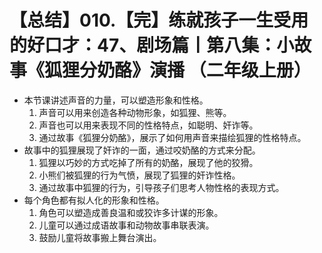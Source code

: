 # 【总结】010.【完】练就孩子一生受用的好口才：47、剧场篇丨第八集：小故事《狐狸分奶酪》演播 （二年级上册）

-   本节课讲述声音的力量，可以塑造形象和性格。
    1.  声音可以用来创造各种动物形象，如狐狸、熊等。
    2.  声音也可以用来表现不同的性格特点，如聪明、奸诈等。
    3.  通过故事《狐狸分奶酪》，展示了如何用声音来描绘狐狸的性格特点。
-   故事中的狐狸展现了奸诈的一面，通过咬奶酪的方式来分配。
    1.  狐狸以巧妙的方式吃掉了所有的奶酪，展现了他的狡猾。
    2.  小熊们被狐狸的行为气愤，展现了狐狸的奸诈性格。
    3.  通过故事中狐狸的行为，引导孩子们思考人物性格的表现方式。
-   每个角色都有拟人化的形象和性格。
    1.  角色可以塑造成善良温和或狡诈多计谋的形象。
    2.  儿童可以通过成语故事和动物故事串联表演。
    3.  鼓励儿童将故事搬上舞台演出。